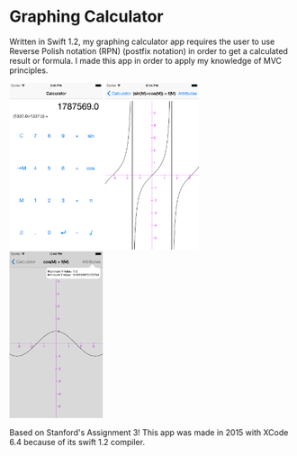 # Graphing Calculator

Written in Swift 1.2, my graphing calculator app requires the user to use Reverse Polish notation (RPN) (postfix notation) in order to get a calculated result or formula.  I made this app in order to apply my knowledge of MVC principles.

<img src="https://github.com/SatbirTanda/RPN-Calculator/blob/master/imgs/ss1.png" width="33%">
<img src="https://github.com/SatbirTanda/RPN-Calculator/blob/master/imgs/ss2.png" width="33%">
<img src="https://github.com/SatbirTanda/RPN-Calculator/blob/master/imgs/ss3.png" width="33%">

Based on Stanford's Assignment 3! This app was made in 2015 with XCode 6.4 because of its swift 1.2 compiler.
